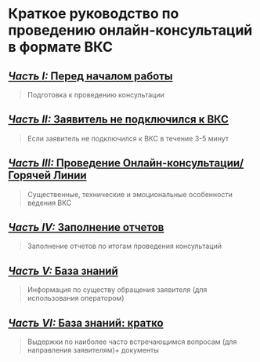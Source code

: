 # Краткое руководство по проведению онлайн-консультаций в формате ВКС
## [*Часть I:* Перед началом работы](Универсальные/Перед%20началом%20работы.md)
> Подготовка к проведению консультации
## [*Часть II:* Заявитель не подключился к ВКС](Универсальные/Заявитель%20не%20подключился%20к%20ВКС.md)
> Если заявитель не подключился к ВКС в течение 3-5 минут
## [*Часть III:* Проведение Онлайн-консультации/Горячей Линии](Универсальные/Проведение%20консультации.md)
> Существенные, технические и эмоциональные особенности ведения ВКС
## [*Часть IV:* Заполнение отчетов](Универсальные/Заполнение%20отчетов.md)
> Заполнение отчетов по итогам проведения консультаций
## [*Часть V:* База знаний](Предметные/Предметные.md)
> Информация по существу обращения заявителя (для использования оператором)
## [*Часть VI:* База знаний: кратко](Предметные/База%20знаний%20кратко.md)
> Выдержки по наиболее часто встречающимся вопросам (для направления заявителям)+ документы
